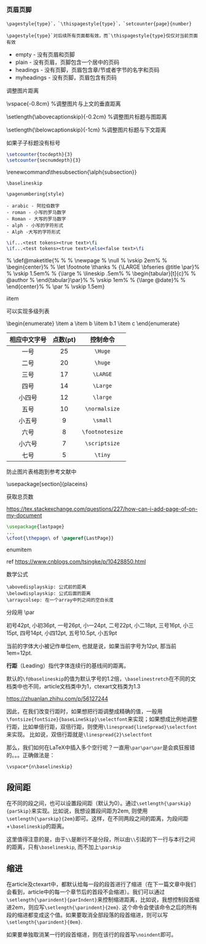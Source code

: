 ### 页眉页脚

```
\pagestyle{type}`，`\thispagestyle{type}`，`setcounter{page}{number}
```

```
\pagestyle{type}`对后续所有页面都有效，而`\thispagestyle{type}仅仅对当前页面有效
```

- empty - 没有页眉和页脚
- plain - 没有页眉，页脚包含一个居中的页码
- headings - 没有页脚，页眉包含章/节或者字节的名字和页码
- myheadings - 没有页脚，页眉包含有页码



调整图片距离

\vspace{-0.8cm}  %调整图片与上文的垂直距离

\setlength{\abovecaptionskip}{-0.2cm}  %调整图片标题与图距离

\setlength{\belowcaptionskip}{-1cm}  %调整图片标题与下文距离



如果子子标题没有标号

```tex
\setcounter{tocdepth}{3}
\setcounter{secnumdepth}{3}
```



\renewcommand\thesubsection{\alph{subsection}}



```
\baselineskip
```



```
\pagenumbering{style}

- arabic - 阿拉伯数字
- roman - 小写的罗马数字
- Roman - 大写的罗马数字
- alph - 小写的字符形式
- Alph -大写的字符形式
```

  



```tex
\if...<test tokens><true text>\fi
\if...<test tokens><true text>\else<false text>\fi
```





% \def\@maketitle{%
% %   \newpage
%   \null
%   \vskip 2em%
%   \begin{center}%
%   \let \footnote \thanks
%     {\LARGE \bfseries \@title \par}%
%     \vskip 1.5em%
%     {\large
%       \lineskip .5em%
%       \begin{tabular}[t]{c}%
%         \@author
%       \end{tabular}\par}%
%     \vskip 1em%
%     {\large \@date}%
%   \end{center}%
%   \par
%   \vskip 1.5em}







iitem

可以实现多级列表

\begin{enumerate}
\item a
\item b
  \iitem b.1
\item c
\end{enumerate}





| 相应中文字号 | 点数(pt) |    控制命令     |
| :----------: | :------: | :-------------: |
|     一号     |    25    |     `\Huge`     |
|     二号     |    20    |     `\huge`     |
|     三号     |    17    |    `\LARGE`     |
|     四号     |    14    |    `\Large`     |
|    小四号    |    12    |    `\large`     |
|     五号     |    10    |  `\normalsize`  |
|    小五号    |    9     |    `\small`     |
|     六号     |    8     | `\footnotesize` |
|    小六号    |    7     |  `\scriptsize`  |
|     七号     |    5     |     `\tiny`     |



防止图片表格跑到参考文献中

\usepackage[section]{placeins}



获取总页数

https://tex.stackexchange.com/questions/227/how-can-i-add-page-of-on-my-document

```tex
\usepackage{lastpage}
...
\cfoot{\thepage\ of \pageref{LastPage}}
```







enumitem







ref https://www.cnblogs.com/tsingke/p/10428850.html



数学公式

```
\abovedisplayskip: 公式前的距离
\belowdisplayskip: 公式后面的距离
\arraycolsep: 在一个array中列之间的空白长度
```



分段用 \par





初号42pt, 小初36pt, 一号26pt, 小一24pt, 二号22pt, 小二18pt, 三号16pt, 小三15pt, 四号14pt, 小四12pt, 五号10.5pt, 小五9pt



当前的字体大小被记作单位em, 也就是说，如果当前字号为12pt, 那当前1em=12pt.





**行距**（Leading）指代字体连续行的基线间的距离。



默认的`\f@baselineskip`的值为默认字号的1.2倍，`\baselinestretch`在不同的文档类中也不同，article文档类中为1，ctexart文档类为1.3

https://zhuanlan.zhihu.com/p/56127244





因此，在我们改变行距时，如果想把行距调整成精确的值，一般用 `\fontsize{fontSize}{baseLineSkip}\selectfont`来实现；如果想成比例地调整行距，比如单倍行距，双倍行距，则使用`\linespread{lineSpread}\selectfont`来实现。 比如说，双倍行距就是`\linespread{2}\selectfont`



那么，我们如何在LaTeX中插入多个空行呢？一直用`\par\par\par`是会疯狂报错的。。。正确做法是：

```text
\vspace*{n\baselineskip} 
```





## 段间距

在不同的段之间，也可以设置段间距（默认为0）。通过`\setlength{\parskip}{parSkip}`来实现。比如说，我想设置段间距为2em, 则使用`\setlength{\parskip}{2em}`即可。这样，在不同两段之间的距离，为段间距+`\baselineskip`的距离。

这里值得注意的是，由于`\\`是断行不是分段，所以由`\\`引起的下一行与本行之间的距离，只有`\baselineskip`, 而不加上`\parskip`





## 缩进

在article及ctexart中，都默认给每一段的段首进行了缩进（在下一篇文章中我们会看到，article中的每一个章节后的首段不会缩进）。我们可以通过`\setlength{\parindent}{parIndent}`来控制缩进距离，比如说，我想控制段首缩进2em，则应写`\setlength{\parindent}{2em}`. 这个命令会使该命令之后的所有段的缩进都变成这个值。如果要取消全部段落的段首缩进，则可以写`\setlength{\parindent}{0em}`.

如果要单独取消某一行的段首缩进，则在该行的段首写`\noindent`即可。
